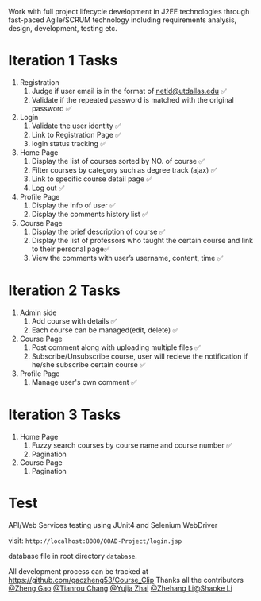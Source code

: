 Work with full project lifecycle development in J2EE technologies through fast-paced Agile/SCRUM technology including requirements analysis, design, development, testing etc.

# Iteration 1 Tasks
1. Registration
	1. Judge if user email is in the format of netid@utdallas.edu   ✅
	2. Validate if the repeated password is matched with the original password     ✅
2. Login
	1. Validate the user identity   ✅
	2. Link to Registration Page   ✅
	3. login status tracking    ✅
3. Home Page
	1. Display the list of courses sorted by NO. of course	   ✅ 
	2. Filter courses by category such as degree track  (ajax) ✅
	3. Link to specific course detail page     ✅
	4. Log out    ✅
4. Profile Page
	1. Display the info of user    ✅
	2. Display the comments history list    ✅
5. Course Page
	1. Display the brief description of course     ✅
	2. Display the list of professors who taught the certain course and link to their personal page✅
	3. View the comments with user’s username, content, time     ✅ 

# Iteration 2 Tasks	
1. Admin side
	1. Add course with details     ✅
	2. Each course can be managed(edit, delete)   ✅
2. Course Page
	1. Post comment along with uploading multiple files     ✅
	2. Subscribe/Unsubscribe course, user will recieve the notification if he/she subscribe certain course ✅
3. Profile Page
	1. Manage user's own comment     ✅

# Iteration 3 Tasks	
1. Home Page
	1. Fuzzy search courses by course name and course number  ✅
	2. Pagination
2. Course Page
	1. Pagination
# Test 
API/Web Services testing using JUnit4 and Selenium WebDriver

visit: `http://localhost:8080/OOAD-Project/login.jsp`

database file in root directory `database`.

All development process can be tracked at https://github.com/gaozheng53/Course_Clip
Thanks all the contributors [@Zheng Gao](https://github.com/gaozheng53) [@Tianrou Chang](https://github.com/TianrouC) [@Yujia Zhai](https://github.com/lemonyujia) [@Zhehang Li](https://github.com/zli82)[@Shaoke Li](https://github.com/iDoNotLikeGithub) 